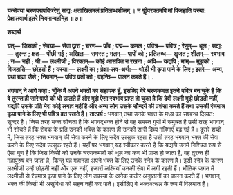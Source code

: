 **यत्सेवया चरणपद्मपवित्ररेणुं** **सद्य: क्षताखिलमलं प्रतिलब्धशीलम् ।** **न श्रीॢवरक्तमपि मां विजहाति यस्या:** **प्रेक्षालवार्थ इतरे नियमान्वहनि्त ॥ ७॥** 

**शब्दार्थ** 

**यत्—** **जिसकी** **; सेवया—** **सेवा द्वारा** **; चरण—** **पाँव** **; पद्म—** **कमल** **; पवित्र—** **पवित्र** **; रेणुम्—** **धूल** **; सद्य:—** **तुरन्त** **; क्षत—** **पोंछी** **गई** **; अखिल—** **समस्त** **; मलम्—** **पापों को** **; प्रतिलब्ध—** **अॢजत** **; शीलम्—** **स्वभाव** **; न—** **नहीं** **; श्री:—** **लक्ष्मीजी** **; विरक्तम्—** **कोई** **आसक्ति न रखना** **; अपि—** **यद्यपि** **; माम्—** **मुझको** **; विजहाति—** **छोड़ती हैं** **; यस्या:—** **लक्ष्मी का** **; प्रेक्षा-लव-अर्थ:—** **थोड़ी भी** **कृपा पाने के लिए** **; इतरे—** **अन्य, यथा ब्रह्मा जैसे** **; नियमान्—** **पवित्र व्रतों को** **; वहन्ति—** **पालन करते हैं।** **.** 

**भगवान् ने आगे कहा : चूँकि मैं अपने भक्तों का सहायक हूँ, इसलिए मेरे चरणकमल इतने** **पवित्र बन चुके हैं कि वे तुरन्त ही सारे पापों को धो डालते हैं और मुझे ऐसा स्वभाव प्राप्त हो** **चुका है कि देवी लक्ष्मी मुझे छोड़ती नहीं, यद्यपि उसके प्रति मेरा कोई लगाव नहीं है और अन्य** **लोग उसके सौन्दर्य की प्रशंसा करते हैं तथा उसकी रंचमात्र कृपा पाने के लिए भी पवित्र व्रत** **रखते हैं।** **तात्पर्य :** भगवान् तथा उनके भक्त के मध्य का सश्बन्ध दिव्यत: सुन्दर है। जिस तरह भक्त सोचता है कि भगवद्भक्त होने से वह समस्त गुणों में समुन्नत है उसी तरह भगवान् भी सोचते हैं कि सेवक के प्रति उनकी भक्ति के कारण ही उनकी सारी दिव्य महिमाएँ बढ़ गई हैं। दूसरे शब्दों में, जिस तरह भक्त भगवान् की सेवा करने के लिए सदैव उत्सुक रहता है उसी तरह भगवान् भक्त की सेवा करने के लिए सदैव उत्सुक रहते हैं। यहाँ पर भगवान् यह स्वीकार करते हैं कि यद्यपि उनमें निश्चित रूप से ऐसा गुण है कि जिस किसी को उनके चरणकमलों की धूल का कण भी प्राप्त हो जाता है, वह तुरन्त ही महापुरुष बन जाता है, किन्तु यह महानता अपने भक्त के लिए उनके स्नेह के कारण है। इसी स्नेह के कारण लक्ष्मीजी उन्हें छोड़ती नहीं और एक नहीं, हजारों लक्ष्मियाँ उनकी सेवा में लगी रहती हैं। भौतिक जगत में लक्ष्मीजी से रंचमात्र कृपा पाने के लिए लोग तपस्या के अनेक कठोर अनुष्ठानों का पालन करते हैं। भगवान् भक्त की किसी भी असुविधा को सहन नहीं कर पाते। इसीलिए वे *भक्तवत्सल*  के रूप में विलयात हैं।  